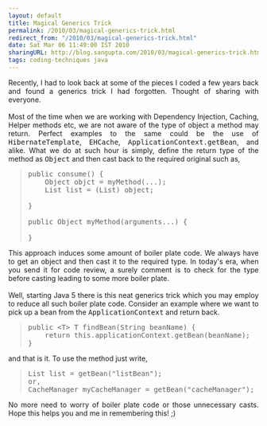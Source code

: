 ```yaml
---
layout: default
title: Magical Generics Trick
permalink: /2010/03/magical-generics-trick.html
redirect_from: "/2010/03/magical-generics-trick.html"
date: Sat Mar 06 11:49:00 IST 2010
sharingURL: http://blog.sangupta.com/2010/03/magical-generics-trick.html
tags: coding-techniques java
---
```

<div align="justify">
    Recently, I had to look back at some of the pieces I coded a few years back and found a generics trick I had forgotten. Thought of sharing with everyone.
    <br>
    <br>Most of the time when we are working with Dependency Injection, Caching, Helper methods etc, we are not aware of the type of object a method may return. Perfect examples to the same could be the use of 
    <tt>HibernateTemplate</tt>, 
    <tt>EHCache</tt>, 
    <tt>ApplicationContext.getBean</tt>, and alike. What we do at such hour is simply, define the return type of the method as 
    <tt>Object</tt> and then cast back to the required original such as,
    <br>
    <blockquote>
        <pre>public consume() {<br>    Object objct = myMethod(...);<br>    List list = (List) object;<br>    <br>}<br><br>public Object myMethod(arguments...) {<br><br>}</pre>
    </blockquote>This approach induces some amount of boiler plate code. We always have to get an object and then cast it to the required type. In today's era, when you send it for code review, a surely comment is to check for the type before casting leading to some more boiler plate.
    <br>
    <br>Well, starting Java 5 there is this neat generics trick which you may employ to reduce all such boiler plate code. Consider an example where we want to pick up a bean from the 
    <tt>ApplicationContext</tt> and return back.
    <br>
    <blockquote>
        <pre>public &lt;T&gt; T findBean(String beanName) {<br>    return this.applicationContext.getBean(beanName);<br>}</pre>
    </blockquote>and that is it. To use the method just write,
    <br>
    <blockquote>
        <pre>List list = getBean("listBean");<br>or,<br>CacheManager myCacheManager = getBean("cacheManager");</pre>
    </blockquote>No more need to worry of boiler plate code or those unnecessary casts. Hope this helps you and me in remembering this! ;)
    <br>
</div>
